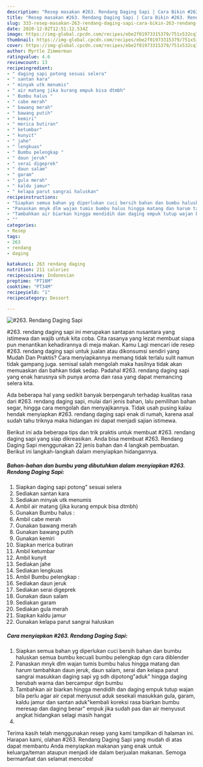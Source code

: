 ```yaml
---
description: "Resep masakan #263. Rendang Daging Sapi | Cara Bikin #263. Rendang Daging Sapi Yang Lezat"
title: "Resep masakan #263. Rendang Daging Sapi | Cara Bikin #263. Rendang Daging Sapi Yang Lezat"
slug: 333-resep-masakan-263-rendang-daging-sapi-cara-bikin-263-rendang-daging-sapi-yang-lezat
date: 2020-12-02T12:51:12.534Z
image: https://img-global.cpcdn.com/recipes/ebe2f01973315379/751x532cq70/263-rendang-daging-sapi-foto-resep-utama.jpg
thumbnail: https://img-global.cpcdn.com/recipes/ebe2f01973315379/751x532cq70/263-rendang-daging-sapi-foto-resep-utama.jpg
cover: https://img-global.cpcdn.com/recipes/ebe2f01973315379/751x532cq70/263-rendang-daging-sapi-foto-resep-utama.jpg
author: Myrtle Zimmerman
ratingvalue: 4.6
reviewcount: 13
recipeingredient:
- " daging sapi potong sesuai selera"
- " santan kara"
- " minyak utk menumis"
- " air matang jika kurang empuk bisa dtmbh"
- " Bumbu halus "
- " cabe merah"
- " bawang merah"
- " bawang putih"
- " kemiri"
- " merica butiran"
- " ketumbar"
- " kunyit"
- " jahe"
- " lengkuas"
- " Bumbu pelengkap "
- " daun jeruk"
- " serai digeprek"
- " daun salam"
- " garam"
- " gula merah"
- " kaldu jamur"
- " kelapa parut sangrai haluskan"
recipeinstructions:
- "Siapkan semua bahan yg diperlukan cuci bersih bahan dan bumbu haluskan semua bumbu kecuali bumbu pelengkap dgn cara diblender"
- "Panaskan mnyk dlm wajan tumis bumbu halus hingga matang dan harum tambahkan daun jeruk, daun salam, serai dan kelapa parut sangrai masukkan daging sapi yg sdh dipotong&#34;aduk&#34; hingga daging berubah warna dan bercampur dgn bumbu"
- "Tambahkan air biarkan hingga mendidih dan daging empuk tutup wajan bila perlu agar air cepat menyusut aduk sesekali masukkan gula, garam, kaldu jamur dan santan aduk&#34;kembali koreksi rasa biarkan bumbu meresap dan daging benar&#34; empuk jika sudah pas dan air menyusut angkat hidangkan selagi masih hangat"
- ""
categories:
- Resep
tags:
- 263
- rendang
- daging

katakunci: 263 rendang daging 
nutrition: 211 calories
recipecuisine: Indonesian
preptime: "PT18M"
cooktime: "PT34M"
recipeyield: "1"
recipecategory: Dessert

---
```



![#263. Rendang Daging Sapi](https://img-global.cpcdn.com/recipes/ebe2f01973315379/751x532cq70/263-rendang-daging-sapi-foto-resep-utama.jpg)


#263. rendang daging sapi ini merupakan santapan nusantara yang istimewa dan wajib untuk kita coba. Cita rasanya yang lezat membuat siapa pun menantikan kehadirannya di meja makan.
Kamu Lagi mencari ide resep #263. rendang daging sapi untuk jualan atau dikonsumsi sendiri yang Mudah Dan Praktis? Cara menyiapkannya memang tidak terlalu sulit namun tidak gampang juga. semisal salah mengolah maka hasilnya tidak akan memuaskan dan bahkan tidak sedap. Padahal #263. rendang daging sapi yang enak harusnya sih punya aroma dan rasa yang dapat memancing selera kita.

Ada beberapa hal yang sedikit banyak berpengaruh terhadap kualitas rasa dari #263. rendang daging sapi, mulai dari jenis bahan, lalu pemilihan bahan segar, hingga cara mengolah dan menyajikannya. Tidak usah pusing kalau hendak menyiapkan #263. rendang daging sapi enak di rumah, karena asal sudah tahu triknya maka hidangan ini dapat menjadi sajian istimewa.




Berikut ini ada beberapa tips dan trik praktis untuk membuat #263. rendang daging sapi yang siap dikreasikan. Anda bisa membuat #263. Rendang Daging Sapi menggunakan 22 jenis bahan dan 4 langkah pembuatan. Berikut ini langkah-langkah dalam menyiapkan hidangannya.

<!--inarticleads1-->

##### Bahan-bahan dan bumbu yang dibutuhkan dalam menyiapkan #263. Rendang Daging Sapi:

1. Siapkan  daging sapi potong&#34; sesuai selera
1. Sediakan  santan kara
1. Sediakan  minyak utk menumis
1. Ambil  air matang (jika kurang empuk bisa dtmbh)
1. Gunakan  Bumbu halus :
1. Ambil  cabe merah
1. Gunakan  bawang merah
1. Gunakan  bawang putih
1. Gunakan  kemiri
1. Siapkan  merica butiran
1. Ambil  ketumbar
1. Ambil  kunyit
1. Sediakan  jahe
1. Sediakan  lengkuas
1. Ambil  Bumbu pelengkap :
1. Sediakan  daun jeruk
1. Sediakan  serai digeprek
1. Gunakan  daun salam
1. Sediakan  garam
1. Sediakan  gula merah
1. Siapkan  kaldu jamur
1. Gunakan  kelapa parut sangrai haluskan




<!--inarticleads2-->

##### Cara menyiapkan #263. Rendang Daging Sapi:

1. Siapkan semua bahan yg diperlukan cuci bersih bahan dan bumbu haluskan semua bumbu kecuali bumbu pelengkap dgn cara diblender
1. Panaskan mnyk dlm wajan tumis bumbu halus hingga matang dan harum tambahkan daun jeruk, daun salam, serai dan kelapa parut sangrai masukkan daging sapi yg sdh dipotong&#34;aduk&#34; hingga daging berubah warna dan bercampur dgn bumbu
1. Tambahkan air biarkan hingga mendidih dan daging empuk tutup wajan bila perlu agar air cepat menyusut aduk sesekali masukkan gula, garam, kaldu jamur dan santan aduk&#34;kembali koreksi rasa biarkan bumbu meresap dan daging benar&#34; empuk jika sudah pas dan air menyusut angkat hidangkan selagi masih hangat
1. 




Terima kasih telah menggunakan resep yang kami tampilkan di halaman ini. Harapan kami, olahan #263. Rendang Daging Sapi yang mudah di atas dapat membantu Anda menyiapkan makanan yang enak untuk keluarga/teman ataupun menjadi ide dalam berjualan makanan. Semoga bermanfaat dan selamat mencoba!
